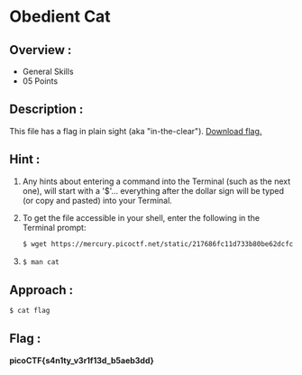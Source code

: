 # Obedient Cat

## Overview :

* General Skills
* 05 Points

## Description :

This file has a flag in plain sight (aka "in-the-clear"). [Download flag.](mercury.picoctf.net/static/217686fc11d733b80be62dcfcfca6c75/flag)

## Hint :

1. Any hints about entering a command into the Terminal (such as the next one), will start with a '$'... everything after the dollar sign will be typed (or copy and pasted) into your Terminal.

1. To get the file accessible in your shell, enter the following in the Terminal prompt: 
    ```bash
    $ wget https://mercury.picoctf.net/static/217686fc11d733b80be62dcfcfca6c75/flag
    ```

1. 
    ```bash 
    $ man cat 
    ```

## Approach :

```bash
$ cat flag
```

## Flag : 

**picoCTF{s4n1ty_v3r1f13d_b5aeb3dd}**
